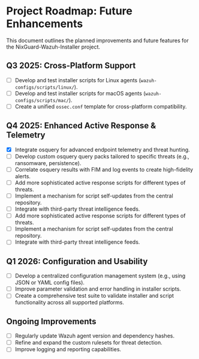 # Project Roadmap: Future Enhancements

This document outlines the planned improvements and future features for the NixGuard-Wazuh-Installer project.

## Q3 2025: Cross-Platform Support
- [ ] Develop and test installer scripts for Linux agents (`wazuh-configs/scripts/linux/`).
- [ ] Develop and test installer scripts for macOS agents (`wazuh-configs/scripts/mac/`).
- [ ] Create a unified `ossec.conf` template for cross-platform compatibility.

## Q4 2025: Enhanced Active Response & Telemetry
- [x] Integrate osquery for advanced endpoint telemetry and threat hunting.
- [ ] Develop custom osquery query packs tailored to specific threats (e.g., ransomware, persistence).
- [ ] Correlate osquery results with FIM and log events to create high-fidelity alerts.
- [ ] Add more sophisticated active response scripts for different types of threats.
- [ ] Implement a mechanism for script self-updates from the central repository.
- [ ] Integrate with third-party threat intelligence feeds.
- [ ] Add more sophisticated active response scripts for different types of threats.
- [ ] Implement a mechanism for script self-updates from the central repository.
- [ ] Integrate with third-party threat intelligence feeds.

## Q1 2026: Configuration and Usability
- [ ] Develop a centralized configuration management system (e.g., using JSON or YAML config files).
- [ ] Improve parameter validation and error handling in installer scripts.
- [ ] Create a comprehensive test suite to validate installer and script functionality across all supported platforms.

## Ongoing Improvements
- [ ] Regularly update Wazuh agent version and dependency hashes.
- [ ] Refine and expand the custom rulesets for threat detection.
- [ ] Improve logging and reporting capabilities.
